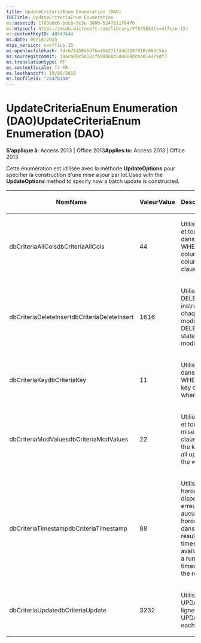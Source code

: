 ```yaml
---
title: UpdateCriteriaEnum Enumeration (DAO)
TOCTitle: UpdateCriteriaEnum Enumeration
ms:assetid: 1f83a0c6-bdc8-9c3e-380b-524f611f6476
ms:mtpsurl: https://msdn.microsoft.com/library/Ff845853(v=office.15)
ms:contentKeyID: 48543644
ms.date: 09/18/2015
mtps_version: v=office.15
ms.openlocfilehash: 7dc671458d53f6e40e27ff2dd338f010c09dc5ba
ms.sourcegitcommit: 19aca09c5812cfb98b68b5d4604dcaa814479df7
ms.translationtype: MT
ms.contentlocale: fr-FR
ms.lasthandoff: 10/09/2018
ms.locfileid: "25470184"
---
```

# <a name="updatecriteriaenum-enumeration-dao"></a><span data-ttu-id="38f15-102">UpdateCriteriaEnum Enumeration (DAO)</span><span class="sxs-lookup"><span data-stu-id="38f15-102">UpdateCriteriaEnum Enumeration (DAO)</span></span>


<span data-ttu-id="38f15-103">**S’applique à**: Access 2013 | Office 2013</span><span class="sxs-lookup"><span data-stu-id="38f15-103">**Applies to**: Access 2013 | Office 2013</span></span>

<span data-ttu-id="38f15-104">Cette énumération est utilisée avec la méthode **UpdateOptions** pour spécifier la construction d'une mise à jour par lot.</span><span class="sxs-lookup"><span data-stu-id="38f15-104">Used with the **UpdateOptions** method to specify how a batch update is constructed.</span></span>

<table>
<colgroup>
<col style="width: 33%" />
<col style="width: 33%" />
<col style="width: 33%" />
</colgroup>
<thead>
<tr class="header">
<th><p><span data-ttu-id="38f15-105">Nom</span><span class="sxs-lookup"><span data-stu-id="38f15-105">Name</span></span></p></th>
<th><p><span data-ttu-id="38f15-106">Valeur</span><span class="sxs-lookup"><span data-stu-id="38f15-106">Value</span></span></p></th>
<th><p><span data-ttu-id="38f15-107">Description</span><span class="sxs-lookup"><span data-stu-id="38f15-107">Description</span></span></p></th>
</tr>
</thead>
<tbody>
<tr class="odd">
<td><p><span data-ttu-id="38f15-108">dbCriteriaAllCols</span><span class="sxs-lookup"><span data-stu-id="38f15-108">dbCriteriaAllCols</span></span></p></td>
<td><p><span data-ttu-id="38f15-109">4</span><span class="sxs-lookup"><span data-stu-id="38f15-109">4</span></span></p></td>
<td><p><span data-ttu-id="38f15-110">Utilise les colonnes clé et toutes les colonnes dans la clause WHERE.</span><span class="sxs-lookup"><span data-stu-id="38f15-110">Uses the key column(s) and all the columns in the where clause.</span></span></p></td>
</tr>
<tr class="even">
<td><p><span data-ttu-id="38f15-111">dbCriteriaDeleteInsert</span><span class="sxs-lookup"><span data-stu-id="38f15-111">dbCriteriaDeleteInsert</span></span></p></td>
<td><p><span data-ttu-id="38f15-112">16</span><span class="sxs-lookup"><span data-stu-id="38f15-112">16</span></span></p></td>
<td><p><span data-ttu-id="38f15-113">Utilise une instruction DELETE et une instruction INSERT pour chaque ligne modifiée.</span><span class="sxs-lookup"><span data-stu-id="38f15-113">Uses a pair of DELETE and INSERT statements for each modified row.</span></span></p></td>
</tr>
<tr class="odd">
<td><p><span data-ttu-id="38f15-114">dbCriteriaKey</span><span class="sxs-lookup"><span data-stu-id="38f15-114">dbCriteriaKey</span></span></p></td>
<td><p><span data-ttu-id="38f15-115">1</span><span class="sxs-lookup"><span data-stu-id="38f15-115">1</span></span></p></td>
<td><p><span data-ttu-id="38f15-116">Utilise les colonnes clé dans la clause WHERE.</span><span class="sxs-lookup"><span data-stu-id="38f15-116">Uses just the key column(s) in the where clause.</span></span></p></td>
</tr>
<tr class="even">
<td><p><span data-ttu-id="38f15-117">dbCriteriaModValues</span><span class="sxs-lookup"><span data-stu-id="38f15-117">dbCriteriaModValues</span></span></p></td>
<td><p><span data-ttu-id="38f15-118">2</span><span class="sxs-lookup"><span data-stu-id="38f15-118">2</span></span></p></td>
<td><p><span data-ttu-id="38f15-119">Utilise les colonnes clé et toutes les colonnes mises à jour dans la clause WHERE.</span><span class="sxs-lookup"><span data-stu-id="38f15-119">Uses the key column(s) and all updated columns in the where clause.</span></span></p></td>
</tr>
<tr class="odd">
<td><p><span data-ttu-id="38f15-120">dbCriteriaTimestamp</span><span class="sxs-lookup"><span data-stu-id="38f15-120">dbCriteriaTimestamp</span></span></p></td>
<td><p><span data-ttu-id="38f15-121">8</span><span class="sxs-lookup"><span data-stu-id="38f15-121">8</span></span></p></td>
<td><p><span data-ttu-id="38f15-122">Utilise la colonne horodateur si elle est disponible (génère une erreur d'exécution si aucune colonne horodateur ne se trouve dans le jeu de résultats).</span><span class="sxs-lookup"><span data-stu-id="38f15-122">Uses just the timestamp column if available (will generate a run-time error if no timestamp column is in the result set).</span></span></p></td>
</tr>
<tr class="even">
<td><p><span data-ttu-id="38f15-123">dbCriteriaUpdate</span><span class="sxs-lookup"><span data-stu-id="38f15-123">dbCriteriaUpdate</span></span></p></td>
<td><p><span data-ttu-id="38f15-124">32</span><span class="sxs-lookup"><span data-stu-id="38f15-124">32</span></span></p></td>
<td><p><span data-ttu-id="38f15-125">Utilise une instruction UPDATE pour chaque ligne modifiée.</span><span class="sxs-lookup"><span data-stu-id="38f15-125">Uses an UPDATE statement for each modified row.</span></span></p></td>
</tr>
</tbody>
</table>

